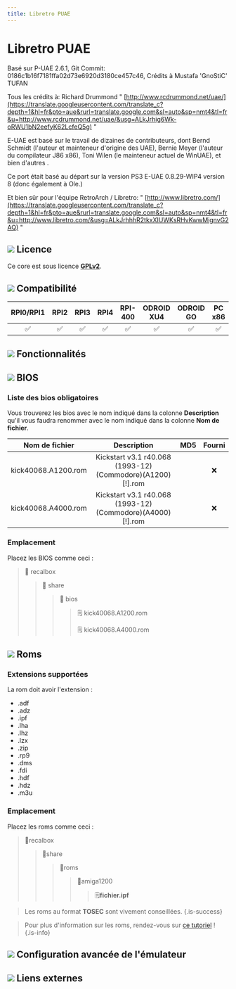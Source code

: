 ```yaml
---
title: Libretro PUAE
---
```


# Libretro PUAE

Basé sur P-UAE 2.6.1, Git Commit: 0186c1b16f7181ffa02d73e6920d3180ce457c46, Crédits à Mustafa 'GnoStiC' TUFAN

Tous les crédits à: Richard Drummond " [http://www.rcdrummond.net/uae/](https://translate.googleusercontent.com/translate_c?depth=1&hl=fr&pto=aue&rurl=translate.google.com&sl=auto&sp=nmt4&tl=fr&u=http://www.rcdrummond.net/uae/&usg=ALkJrhig6Wk-oRWU1bN2eefyK62LcfeQ5g) "

E-UAE est basé sur le travail de dizaines de contributeurs, dont Bernd Schmidt \(l'auteur et mainteneur d'origine des UAE\), Bernie Meyer \(l'auteur du compilateur J86 x86\), Toni Wilen \(le mainteneur actuel de WinUAE\), et bien d'autres .

Ce port était basé au départ sur la version PS3 E-UAE 0.8.29-WIP4 version 8 \(donc également à Ole.\)

Et bien sûr pour l'équipe RetroArch / Libretro: " [http://www.libretro.com/](https://translate.googleusercontent.com/translate_c?depth=1&hl=fr&pto=aue&rurl=translate.google.com&sl=auto&sp=nmt4&tl=fr&u=http://www.libretro.com/&usg=ALkJrhhhR2tkxXIUWKsRHvKwwMignvG2AQ) "

## ![](/migration-images/emulateurs/ordinosaures/amiga-1200/gerald-g-parchment-background-or-border-5.svg) Licence

Ce core est sous licence [**GPLv2**](https://github.com/libretro/PUAE/blob/master/COPYING).

## ![](/migration-images/emulateurs/ordinosaures/amiga-1200/compatibility.png) Compatibilité

| RPI0/RPI1 | RPI2 | RPI3 | RPI4 | RPI-400 | ODROID XU4 | ODROID GO | PC x86 | PC X86\_64 |
| :---: | :---: | :---: | :---: | :---: | :---: | :---: | :---: | :---: |
| ✅ | ✅ | ✅ | ✅ | ✅ | ✅ | ✅ | ✅ | ✅ |

## ![](/migration-images/emulateurs/ordinosaures/amiga-1200/cogwheel-145804_640.png) Fonctionnalités



## ![](/migration-images/emulateurs/ordinosaures/amiga-1200/tqfp32.svg) BIOS

### Liste des bios obligatoires

Vous trouverez les bios avec le nom indiqué dans la colonne **Description** qu'il vous faudra renommer avec le nom indiqué dans la colonne **Nom de fichier**.

| **Nom de fichier** | Description | MD5 | Fourni |
| :---: | :---: | :---: | :---: |
| kick40068.A1200.rom | Kickstart v3.1 r40.068 \(1993-12\)\(Commodore\)\(A1200\)\[!\].rom |  | ❌ |
| kick40068.A4000.rom | Kickstart v3.1 r40.068 \(1993-12\)\(Commodore\)\(A4000\)\[!\].rom |  | ❌ |

### Emplacement

Placez les BIOS comme ceci :

> 📁 recalbox
>
> > 📁 share
> >
> > > 📁 bios
> > >
> > > > 🗒 kick40068.A1200.rom
> > > >
> > > > 🗒 kick40068.A4000.rom

## ![](/migration-images/emulateurs/ordinosaures/amiga-1200/rom-30098_640.png) Roms

### **Extensions supportées**

La rom doit avoir l'extension :

* .adf
* .adz
* .ipf
* .lha
* .lhz
* .lzx
* .zip
* .rp9
* .dms
* .fdi
* .hdf
* .hdz
* .m3u

### **Emplacement**

Placez les roms comme ceci : 

> 📁recalbox
>
> > 📁share
> >
> > > 📁roms
> > >
> > > > 📁amiga1200
> > > >
> > > > > 🗒**fichier.ipf**


>Les roms au format **TOSEC** sont vivement conseillées.
{.is-success}


>Pour plus d'information sur les roms, rendez-vous sur [ce tutoriel](/fr/tutoriels/jeux/generalite/les-roms-et-les-isos) !
{.is-info}

## ![](/migration-images/emulateurs/ordinosaures/amiga-1200/hammer-28636_640.png) Configuration avancée de l'émulateur



## ![](/migration-images/emulateurs/ordinosaures/amiga-1200/kisspng-web-development-world-wide-web-computer-icons-webs-world-wide-web-icon-png-5ab05c24477216.4540070115215073642927.png) Liens externes

